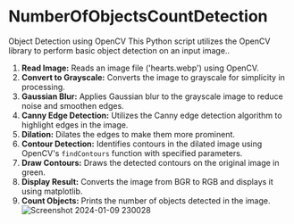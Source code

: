 # NumberOfObjectsCountDetection
Object Detection using OpenCV
This Python script utilizes the OpenCV library to perform basic object detection on an input image..
1. **Read Image:** Reads an image file ('hearts.webp') using OpenCV.
2. **Convert to Grayscale:** Converts the image to grayscale for simplicity in processing.
3. **Gaussian Blur:** Applies Gaussian blur to the grayscale image to reduce noise and smoothen edges.
4. **Canny Edge Detection:** Utilizes the Canny edge detection algorithm to highlight edges in the image.
5. **Dilation:** Dilates the edges to make them more prominent.
6. **Contour Detection:** Identifies contours in the dilated image using OpenCV's `findContours` function with specified parameters.
7. **Draw Contours:** Draws the detected contours on the original image in green.
8. **Display Result:** Converts the image from BGR to RGB and displays it using matplotlib.
9. **Count Objects:** Prints the number of objects detected in the image.
![Screenshot 2024-01-09 230028](https://github.com/Alekhya-Abbaraju/NumberOfObjectsCountDetection/assets/129656745/fba9f119-fb8a-48f9-bbb1-ac2ceeb1926b)
